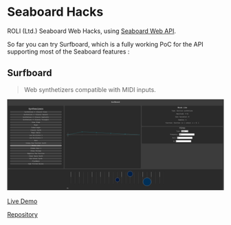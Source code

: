 # Seaboard Hacks

ROLI (Ltd.) Seaboard Web Hacks, using [Seaboard Web API](https://github.com/lp1dev/Roli-Seaboard-Web-API).

So far you can try Surfboard, which is a fully working PoC for the API supporting most of the Seaboard features :

## Surfboard

> Web synthetizers compatible with MIDI inputs.

![screen](https://github.com/lp1dev/Surfboard/raw/master/screens/screen1.png?raw=true)

[Live Demo](https://lp1dev.github.io/Surfboard/)

[Repository](https://github.com/lp1dev/Surfboard)


